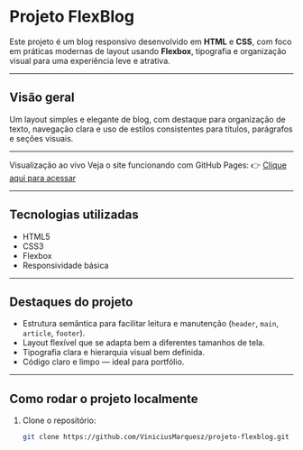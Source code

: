 # Projeto FlexBlog

Este projeto é um blog responsivo desenvolvido em **HTML** e **CSS**, com foco em práticas modernas de layout usando **Flexbox**, tipografia e organização visual para uma experiência leve e atrativa.

---

##  Visão geral

Um layout simples e elegante de blog, com destaque para organização de texto, navegação clara e uso de estilos consistentes para títulos, parágrafos e seções visuais.

---

Visualização ao vivo
Veja o site funcionando com GitHub Pages:
👉 [Clique aqui para acessar](https://viniciusmarquesz.github.io/projeto-flexblog/)

---

##  Tecnologias utilizadas

- HTML5  
- CSS3  
- Flexbox  
- Responsividade básica  

---

##  Destaques do projeto

- Estrutura semântica para facilitar leitura e manutenção (`header`, `main`, `article`, `footer`).
- Layout flexível que se adapta bem a diferentes tamanhos de tela.
- Tipografia clara e hierarquia visual bem definida.
- Código claro e limpo — ideal para portfólio.

---

##  Como rodar o projeto localmente

1. Clone o repositório:
   ```bash
   git clone https://github.com/ViniciusMarquesz/projeto-flexblog.git
